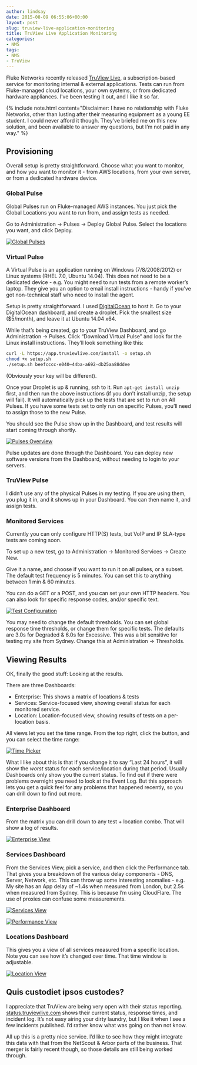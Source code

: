 ```yaml
---
author: lindsay
date: 2015-08-09 06:55:06+00:00
layout: post
slug: truview-live-application-monitoring
title: TruView Live Application Monitoring
categories:
- NMS
tags:
- NMS
- TruView
---
```


Fluke Networks recently released [TruView Live](http://enterprise.netscout.com/apps/truview), a subscription-based service for monitoring internal & external applications. Tests can run from Fluke-managed cloud locations, your own systems, or from dedicated hardware appliances. I've been testing it out, and I like it so far.

{% include note.html content="Disclaimer: I have no relationship with Fluke Networks, other than lusting after their measuring equipment as a young EE student. I could never afford it though. They’ve briefed me on this new solution, and been available to answer my questions, but I’m not paid in any way." %}

## Provisioning

Overall setup is pretty straightforward. Choose what you want to monitor, and how you want to monitor it - from AWS locations, from your own server, or from a dedicated hardware device.

### Global Pulse

Global Pulses run on Fluke-managed AWS instances. You just pick the Global Locations you want to run from, and assign tests as needed.

Go to Administration -> Pulses -> Deploy Global Pulse. Select the locations you want, and click Deploy.

[![Global Pulses](/assets/2015/10/Global-Pulses.png)](/assets/2015/10/Global-Pulses.png)

### Virtual Pulse

A Virtual Pulse is an application running on Windows (7/8/2008/2012) or Linux systems (RHEL 7.0, Ubuntu 14.04). This does not need to be a dedicated device - e.g. You might need to run tests from a remote worker’s laptop. They give you an option to email install instructions - handy if you’ve got non-technical staff who need to install the agent.

Setup is pretty straightforward. I used [DigitalOcean](https://www.digitalocean.com/?refcode=138426c343ce) to host it. Go to your DigitalOcean dashboard, and create a droplet. Pick the smallest size ($5/month), and leave it at Ubuntu 14.04 x64.

While that’s being created, go to your TruView Dashboard, and go Administration -> Pulses. Click “Download Virtual Pulse” and look for the Linux install instructions. They’ll look something like this:

```sh
curl -L https://app.truviewlive.com/install -o setup.sh
chmod +x setup.sh
./setup.sh beefcccc-e040–44ba-a692-db25aa88ddee
```

(Obviously your key will be different).

Once your Droplet is up & running, ssh to it. Run `apt-get install unzip` first, and then run the above instructions (if you don’t install unzip, the setup will fail). It will automatically pick up the tests that are set to run on All Pulses. If you have some tests set to only run on specific Pulses, you’ll need to assign those to the new Pulse.

You should see the Pulse show up in the Dashboard, and test results will start coming through shortly.

[![Pulses Overview](/assets/2015/10/Pulses-Overview.png)](/assets/2015/10/Pulses-Overview.png)

Pulse updates are done through the Dashboard. You can deploy new software versions from the Dashboard, without needing to login to your servers.

### TruView Pulse

I didn’t use any of the physical Pulses in my testing. If you are using them, you plug it in, and it shows up in your Dashboard. You can then name it, and assign tests.

### Monitored Services

Currently you can only configure HTTP(S) tests, but VoIP and IP SLA-type tests are coming soon.

To set up a new test, go to Administration -> Monitored Services -> Create New.

Give it a name, and choose if you want to run it on all pulses, or a subset. The default test frequency is 5 minutes. You can set this to anything between 1 min & 60 minutes.

You can do a GET or a POST, and you can set your own HTTP headers. You can also look for specific response codes, and/or specific text.

[![Test Configuration](/assets/2015/10/Test-Configuration.png)](/assets/2015/10/Test-Configuration.png)

You may need to change the default thresholds. You can set global response time thresholds, or change them for specific tests. The defaults are 3.0s for Degraded & 6.0s for Excessive. This was a bit sensitive for testing my site from Sydney. Change this at Administration -> Thresholds.

## Viewing Results

OK, finally the good stuff: Looking at the results.

There are three Dashboards:

* Enterprise: This shows a matrix of locations & tests
* Services: Service-focused view, showing overall status for each monitored service.
* Location: Location-focused view, showing results of tests on a per-location basis.

All views let you set the time range. From the top right, click the button, and you can select the time range:

[![Time Picker](/assets/2015/10/Time-Picker.png)](/assets/2015/10/Time-Picker.png)

What I like about this is that if you change it to say “Last 24 hours”, it will show the _worst_ status for each service/location during that period. Usually Dashboards only show you the current status. To find out if there were problems overnight you need to look at the Event Log. But this approach lets you get a quick feel for any problems that happened recently, so you can drill down to find out more.

### Enterprise Dashboard

From the matrix you can drill down to any test + location combo. That will show a log of results.

[![Enterprise View](/assets/2015/10/Enterprise-View.png)](/assets/2015/10/Enterprise-View.png)

### Services Dashboard

From the Services View, pick a service, and then click the Performance tab. That gives you a breakdown of the various delay components - DNS, Server, Network, etc. This can throw up some interesting anomalies - e.g. My site has an App delay of ~1.4s when measured from London, but 2.5s when measured from Sydney. This is because I’m using CloudFlare. The use of proxies can confuse some measurements.

[![Services View](/assets/2015/10/Services-View.png)](/assets/2015/10/Services-View.png)

[![Performance View](/assets/2015/10/Performance-View.png)](/assets/2015/10/Performance-View.png)

### Locations Dashboard

This gives you a view of all services measured from a specific location. Note you can see how it’s changed over time. That time window is adjustable.

[![Location View](/assets/2015/10/Location-View.png)](/assets/2015/10/Location-View.png)

## Quis custodiet ipsos custodes?

I appreciate that TruView are being very open with their status reporting. [status.truviewlive.com](http://status.truviewlive.com) shows their current status, response times, and incident log. It’s not easy airing your dirty laundry, but I like it when I see a few incidents published. I’d rather know what was going on than not know.

All up this is a pretty nice service. I’d like to see how they might integrate this data with that from the NetScout & Arbor parts of the business. That merger is fairly recent though, so those details are still being worked through.
